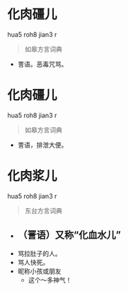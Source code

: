 # 化肉礓儿
hua5 roh8 jian3 r
> 如皋方言词典
- 詈语。恶毒咒骂。

# 化肉礓儿
hua5 roh8 jian3 r
> 如皋方言词典
- 詈语，排泄大便。

# 化肉浆儿
hua5 roh8 jian3 r
> 东台方言词典
- （詈语）又称“化血水儿”
  - 
- 骂拉肚子的人。
- 骂人快死。
- 昵称小孩或朋友
  - 这个～多神气！
